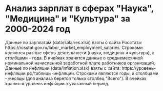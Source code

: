 <h1>Анализ зарплат в сферах "Наука", "Медицина" и "Культура" за 2000-2024 год</h1>
Данные по зарплатам (data/salaries.xlsx) взяты с сайта Росстата: https://rosstat.gov.ru/labor_market_employment_salaries. Строками являются разные сферы деятельности (наука, медицина и культура), а столбцами - года. В ячейках хранятся данные о среднемесячной номинальной начисленной заработной плате
работников организаций.
Данные по инфляции (data/inflation.xlsx) взяты с сайта: https://уровень-инфляции.рф/таблицы-инфляции. Строками являются годы, а столбцами - месяцы (для анализа берется только столбец "Всего"). В ячейках хранится уровень инфляции в указанный период.
